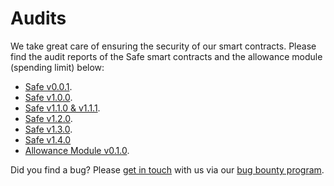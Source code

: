 # Audits

We take great care of ensuring the security of our smart contracts. Please find the audit reports of the Safe smart contracts and the allowance module (spending limit) below:

* [Safe v0.0.1](https://github.com/safe-global/safe-contracts/blob/v1.1.1/docs/alexey\_audit.md).
* [Safe v1.0.0](https://github.com/safe-global/safe-contracts/blob/v1.1.1/docs/Gnosis\_Safe\_Formal\_Verification\_Report\_1\_0\_0.pdf).
* [Safe v1.1.0 & v1.1.1](https://github.com/safe-global/safe-contracts/blob/v1.1.1/docs/audit\_1\_1\_1.md).
* [Safe v1.2.0](https://github.com/safe-global/safe-contracts/blob/v1.2.0/docs/audit\_1\_2\_0.md).
* [Safe v1.3.0](https://github.com/safe-global/safe-contracts/blob/v1.3.0/docs/audit\_1\_3\_0.md).
* [Safe v1.4.0](https://github.com/safe-global/safe-contracts/blob/v1.4.0/docs/audit\_1\_4\_0.md)
* [Allowance Module v0.1.0](https://github.com/safe-global/safe-modules/blob/47e2b486b0b31d97bab7648a3f76de9038c6e67b/allowances/AllowanceModuleAuditOct2020.md).

Did you find a bug? Please [get in touch](mailto:bounty@safe.global) with us via our [bug bounty program](https://docs.safe.global/learn/security/bug-bounty-program).
